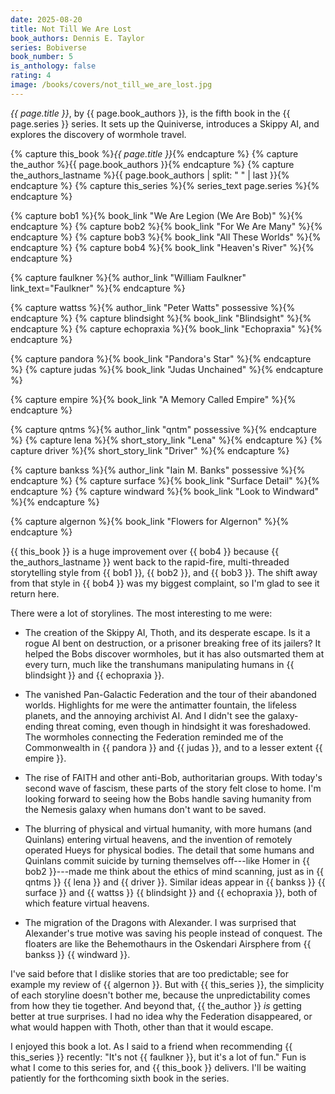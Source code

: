 ```yaml
---
date: 2025-08-20
title: Not Till We Are Lost
book_authors: Dennis E. Taylor
series: Bobiverse
book_number: 5
is_anthology: false
rating: 4
image: /books/covers/not_till_we_are_lost.jpg
---
```


<cite class="book-title">{{ page.title }}</cite>, by <span
class="author-name">{{ page.book_authors }}</span>, is the fifth book in the
<span class="book-series">{{ page.series }}</span> series. It sets up the
Quiniverse, introduces a Skippy AI, and explores the discovery of wormhole
travel.

{% capture this_book %}<cite class="book-title">{{ page.title }}</cite>{% endcapture %}
{% capture the_author %}<span class="author-name">{{ page.book_authors }}</span>{% endcapture %}
{% capture the_authors_lastname %}<span class="author-name">{{ page.book_authors | split: " " | last }}</span>{% endcapture %}
{% capture this_series %}{% series_text page.series %}{% endcapture %}

{% capture bob1 %}{% book_link "We Are Legion (We Are Bob)" %}{% endcapture %}
{% capture bob2 %}{% book_link "For We Are Many" %}{% endcapture %}
{% capture bob3 %}{% book_link "All These Worlds" %}{% endcapture %}
{% capture bob4 %}{% book_link "Heaven's River" %}{% endcapture %}

{% capture faulkner %}{% author_link "William Faulkner" link_text="Faulkner" %}{% endcapture %}

{% capture wattss %}{% author_link "Peter Watts" possessive %}{% endcapture %}
{% capture blindsight %}{% book_link "Blindsight" %}{% endcapture %}
{% capture echopraxia %}{% book_link "Echopraxia" %}{% endcapture %}

{% capture pandora %}{% book_link "Pandora's Star" %}{% endcapture %}
{% capture judas %}{% book_link "Judas Unchained" %}{% endcapture %}

{% capture empire %}{% book_link "A Memory Called Empire" %}{% endcapture %}

{% capture qntms %}{% author_link "qntm" possessive %}{% endcapture %}
{% capture lena %}{% short_story_link "Lena" %}{% endcapture %}
{% capture driver %}{% short_story_link "Driver" %}{% endcapture %}

{% capture bankss %}{% author_link "Iain M. Banks" possessive %}{% endcapture %}
{% capture surface %}{% book_link "Surface Detail" %}{% endcapture %}
{% capture windward %}{% book_link "Look to Windward" %}{% endcapture %}

{% capture algernon %}{% book_link "Flowers for Algernon" %}{% endcapture %}

{{ this_book }} is a huge improvement over {{ bob4 }} because {{
the_authors_lastname }} went back to the rapid-fire, multi-threaded
storytelling style from {{ bob1 }}, {{ bob2 }}, and {{ bob3 }}. The shift away
from that style in {{ bob4 }} was my biggest complaint, so I'm glad to see it
return here.

There were a lot of storylines. The most interesting to me were:

- The creation of the Skippy AI, Thoth, and its desperate escape. Is it a
  rogue AI bent on destruction, or a prisoner breaking free of its jailers? It
  helped the Bobs discover wormholes, but it has also outsmarted them at every
  turn, much like the transhumans manipulating humans in {{ blindsight }} and
  {{ echopraxia }}.

- The vanished Pan-Galactic Federation and the tour of their abandoned worlds.
  Highlights for me were the antimatter fountain, the lifeless planets, and
  the annoying archivist AI. And I didn't see the galaxy-ending threat coming,
  even though in hindsight it was foreshadowed. The wormholes connecting the
  Federation reminded me of the Commonwealth in {{ pandora }} and {{ judas }},
  and to a lesser extent {{ empire }}.

- The rise of FAITH and other anti-Bob, authoritarian groups. With today's
  second wave of fascism, these parts of the story felt close to home. I'm
  looking forward to seeing how the Bobs handle saving humanity from the
  Nemesis galaxy when humans don't want to be saved.

- The blurring of physical and virtual humanity, with more humans (and
  Quinlans) entering virtual heavens, and the invention of remotely operated
  Hueys for physical bodies. The detail that some humans and Quinlans commit
  suicide by turning themselves off---like Homer in {{ bob2 }}---made me think
  about the ethics of mind scanning, just as in {{ qntms }} {{ lena }} and {{
  driver }}. Similar ideas appear in {{ bankss }} {{ surface }} and {{ wattss
  }} {{ blindsight }} and {{ echopraxia }}, both of which feature virtual
  heavens.

- The migration of the Dragons with Alexander. I was surprised that
  Alexander's true motive was saving his people instead of conquest. The
  floaters are like the Behemothaurs in the Oskendari Airsphere from {{ bankss
  }} {{ windward }}.

I've said before that I dislike stories that are too predictable; see for
example my review of {{ algernon }}. But with {{ this_series }}, the
simplicity of each storyline doesn't bother me, because the unpredictability
comes from how they tie together. And beyond that, {{ the_author }} _is_
getting better at true surprises. I had no idea why the Federation
disappeared, or what would happen with Thoth, other than that it would escape.

I enjoyed this book a lot. As I said to a friend when recommending {{
this_series }} recently: "It's not {{ faulkner }}, but it's a lot of fun." Fun
is what I come to this series for, and {{ this_book }} delivers. I'll be
waiting patiently for the forthcoming sixth book in the series.
